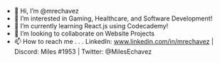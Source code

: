 - 👋 Hi, I’m @mrechavez
- 👀 I’m interested in Gaming, Healthcare, and Software Development!
- 🌱 I’m currently learning React.js using Codecademy!
- 💞️ I’m looking to collaborate on Website Projects
- 📫 How to reach me . . . LinkedIn: www.linkedin.com/in/mrechavez | Discord: Miles #1953 | Twitter: @MilesEchavez

<!---
mrechavez/mrechavez is a ✨ special ✨ repository because its `README.md` (this file) appears on your GitHub profile.
You can click the Preview link to take a look at your changes.
--->
